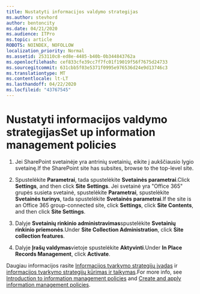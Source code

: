 ```yaml
---
title: Nustatyti informacijos valdymo strategijas
ms.author: stevhord
author: bentoncity
ms.date: 04/21/2020
ms.audience: ITPro
ms.topic: article
ROBOTS: NOINDEX, NOFOLLOW
localization_priority: Normal
ms.assetid: 253110c8-ed8e-4485-b40b-0b344843762a
ms.openlocfilehash: cef833cfe39cc7f7fc01f19019f56f7675d24733
ms.sourcegitcommit: 631cbb5f03e5371f0995e976536d24e9d13746c3
ms.translationtype: MT
ms.contentlocale: lt-LT
ms.lasthandoff: 04/22/2020
ms.locfileid: "43767545"
---
```

# <a name="set-up-information-management-policies"></a><span data-ttu-id="5b7f3-102">Nustatyti informacijos valdymo strategijas</span><span class="sxs-lookup"><span data-stu-id="5b7f3-102">Set up information management policies</span></span>

1. <span data-ttu-id="5b7f3-103">Jei SharePoint svetainėje yra antrinių svetainių, eikite į aukščiausio lygio svetainę.</span><span class="sxs-lookup"><span data-stu-id="5b7f3-103">If the SharePoint site has subsites, browse to the top-level site.</span></span>
    
2. <span data-ttu-id="5b7f3-104">Spustelėkite **Parametrai**, tada spustelėkite **Svetainės parametrai**.</span><span class="sxs-lookup"><span data-stu-id="5b7f3-104">Click **Settings**, and then click **Site Settings**.</span></span> <span data-ttu-id="5b7f3-105">Jei svetainė yra "Office 365" grupės susieta svetainė, spustelėkite **Parametrai**, spustelėkite **Svetainės turinys**, tada spustelėkite **Svetainės parametrai**.</span><span class="sxs-lookup"><span data-stu-id="5b7f3-105">If the site is an Office 365 group-connected site, click **Settings**, click **Site Contents**, and then click **Site Settings**.</span></span>
    
3. <span data-ttu-id="5b7f3-106">Dalyje **Svetainių rinkinio administravimas**spustelėkite **Svetainių rinkinio priemonės**.</span><span class="sxs-lookup"><span data-stu-id="5b7f3-106">Under **Site Collection Administration**, click **Site collection features**.</span></span>
    
4. <span data-ttu-id="5b7f3-107">Dalyje **Įrašų valdymas**vietoje spustelėkite **Aktyvinti**.</span><span class="sxs-lookup"><span data-stu-id="5b7f3-107">Under **In Place Records Management**, click **Activate**.</span></span>
    
<span data-ttu-id="5b7f3-108">Daugiau informacijos rasite [Informacijos tvarkymo strategijų įvadas](https://go.microsoft.com/fwlink/?linkid=404239) ir [informacijos tvarkymo strategijų kūrimas ir taikymas](https://go.microsoft.com/fwlink/?linkid=2003916).</span><span class="sxs-lookup"><span data-stu-id="5b7f3-108">For more info, see [Introduction to information management policies](https://go.microsoft.com/fwlink/?linkid=404239) and [Create and apply information management policies](https://go.microsoft.com/fwlink/?linkid=2003916).</span></span>
  

